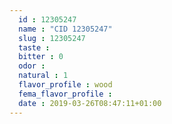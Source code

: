 ```yaml
---
  id : 12305247
  name : "CID 12305247"
  slug : 12305247
  taste : 
  bitter : 0
  odor : 
  natural : 1
  flavor_profile : wood
  fema_flavor_profile : 
  date : 2019-03-26T08:47:11+01:00
---
```



